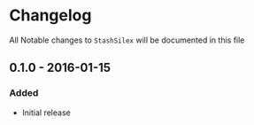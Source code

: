 # Changelog

All Notable changes to `StashSilex` will be documented in this file

## 0.1.0 - 2016-01-15

### Added
- Initial release

